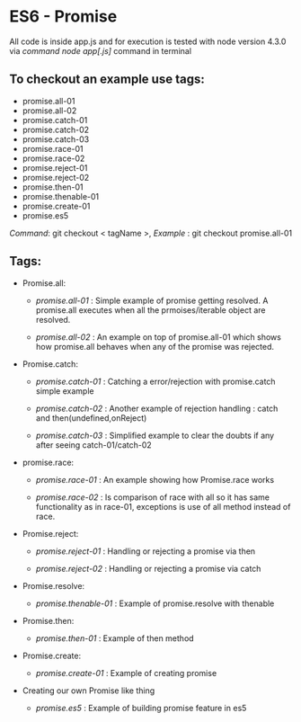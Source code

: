 # ES6 - Promise

All code is inside app.js and for execution is tested with node version 4.3.0 via *command* _node app[.js]_ command in terminal

## To checkout an example use tags:
* promise.all-01
* promise.all-02
* promise.catch-01
* promise.catch-02
* promise.catch-03
* promise.race-01
* promise.race-02
* promise.reject-01
* promise.reject-02
* promise.then-01
* promise.thenable-01
* promise.create-01
* promise.es5

*Command*: git checkout < tagName >, *Example* : git checkout promise.all-01

## Tags:

* Promise.all:
  * *promise.all-01* : Simple example of promise getting resolved. A promise.all executes when all the prmoises/iterable object are resolved.

  * *promise.all-02* : An example on top of promise.all-01 which shows how promise.all behaves when any of the promise was rejected.

* Promise.catch:
  * *promise.catch-01* : Catching a error/rejection with promise.catch simple example

  * *promise.catch-02* : Another example of rejection handling : catch and then(undefined,onReject)

  * *promise.catch-03* : Simplified example to clear the doubts if any after seeing catch-01/catch-02

* promise.race:
  * *promise.race-01* : An example showing how Promise.race works

  * *promise.race-02* : Is comparison of race with all so it has same functionality as in race-01, exceptions is use of all method instead of race.

* Promise.reject:
  * *promise.reject-01* : Handling or rejecting a promise via then

  * *promise.reject-02* : Handling or rejecting a promise via catch

* Promise.resolve:
  * *promise.thenable-01* : Example of promise.resolve with thenable

* Promise.then:
  * *promise.then-01* : Example of then method

* Promise.create:
  * *promise.create-01* : Example of creating promise

* Creating our own Promise like thing
  * *promise.es5* : Example of building promise feature in es5

